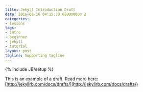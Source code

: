 ```yaml
---
title: Jekyll Introduction Draft
date: 2016-08-16 04:15:39.088000000 Z
categories:
- lessons
tags:
- intro
- beginner
- jekyll
- tutorial
layout: post
tagline: Supporting tagline
---
```


{% include JB/setup %}


This is an example of a draft. Read more here: [http://jekyllrb.com/docs/drafts/](http://jekyllrb.com/docs/drafts/)
